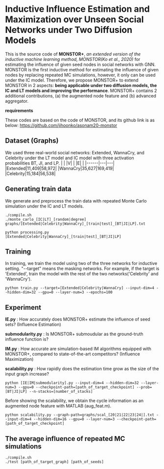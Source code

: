 # Inductive Influence Estimation and Maximization over Unseen Social Networks under Two Diffusion Models
This is the source code of **MONSTOR+**, *an extended version of the inductive machine learning method, MONSTOR(Ko et al., 2020)* for estimating the influence of given seed nodes in social networks with GNN.
MONSTOR is the first inductive method for estimating the influence of given nodes by replacing repeated MC simulations, however, it only can be used under the IC model. 
Therefore, we propose MONSTOR+ to extend MONSTOR in 2 aspects: **being applicable under two diffusion models, the IC and LT models and improving the performance**. MONSTOR+ contains 2 additional contributions, (a) the augmented node feature and (b) advanced aggregator.

**requirements**

These codes are based on the code of MONSTOR, and its github link is as below:
<https://github.com/jihoonko/asonam20-monstor>

## Dataset (Graphs)
We used three real-world social networks: Extended, WannaCry, and Celebrity under the LT model and IC model with three activation probabilities BT, JI, and LP.
| | \|V\| | \|E\| |
|------|---|---|
|Extended|11,409|58,972|
|WannaCry|35,627|169,419|
|Celebrity|15,184|56,538|

## Generating train data
We generate and preprocess the train data with repeated Monte Carlo simulation under the IC and LT models.
```
./compile.sh
./monte_carlo_[IC|LT]_[random|degree] graphs/[Extended|Celebrity|WannaCry]_[train|test]_[BT|JI|LP].txt
```
```
python processing.py [Extended|Celebrity|WannaCry]_[train|test]_[BT|JI|LP]
```

## Training
In training, we train the model using two of the three networks for inductive setting. "--target" means the masking networks. For example, if the target is 'Extended', train the model with the rest of the two networks('Celebrity' and 'WannaCry').
```
python train.py --target=[Extended|Celebrity|WannaCry] --input-dim=4 --hidden-dim=32 --gpu=0 --layer-num=3 --epochs=100
```
## Experiment
__IE.py__ : How accurately does MONSTOR+ estimate the influence of seed sets? (Influence Estimation) 

__submodularity.py__ : Is MONSTOR+ submoudular as the ground-truth influence function is?

__IM.py__ : How accurate are simulation-based IM algorithms equipped with MONSTOR+, compared to state-of-the-art competitors? (Influence Maximization)

__scalability.py__ : How rapidly does the estimation time grow as the size of the input graph increase?

```
python [IE|IM|submodularity].py --input-dim=4 --hidden-dim=32 --layer-num=3 --gpu=0 --checkpoint-path=[path_of_target_checkpoint] --prob=[BT|JI|LP] --n-stacks=[number_of_stacks]
```
Before showing the scalability, we obtain the cycle information as an augmented node feature with MATLAB (aug_feat.m).
```
python scalability.py --graph-path=graphs/scal_[20|21|22|23|24|].txt --input-dim=4 --hidden-dim=16 --gpu=0 --layer-num=3 --checkpoint-path=[path_of_target_checkpoint]
```

## The average influence of repeated MC simulations
```
./compile.sh
./test [path_of_target_graph] [path_of_seeds]
```
